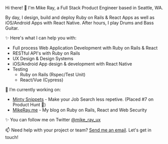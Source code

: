 Hi there! 👋 I'm Mike Ray, a Full Stack Product Engineer based in Seattle, WA.

By day, I design, build and deploy Ruby on Rails & React Apps as well as iOS/Android Apps with
React Native. After hours, I play Drums and Bass Guitar.

✨ Here's what I can help you with:

- Full process Web Application Development with Ruby on Rails & React
- RESTful API's with Ruby on Rails
- UX Design & Design Systems
- iOS/Android App design & development with React Native
- Testing
  - Ruby on Rails (Rspec/Test Unit)
  - React/Vue (Cypress)

🔭 I’m currently working on:

- [Minty Snippets](https://mintysnippets.com) - Make your Job Search less
  repetive. (Placed #7 on Product Hunt 🎉)
- [MikeRay.me](https://mikeray.me) - My blog on Ruby on Rails, React and Web
  Security

✨ You can follow me on Twitter [@mike_ray_ux](https://twitter.com/mike_ray_ux)

📫 Need help with your project or team? [Send me an email](mailto:m.arriaga.smb@gmail.com). Let's get in touch!
